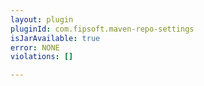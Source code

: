 ```yaml
---
layout: plugin
pluginId: com.fipsoft.maven-repo-settings
isJarAvailable: true
error: NONE
violations: []

---
```

